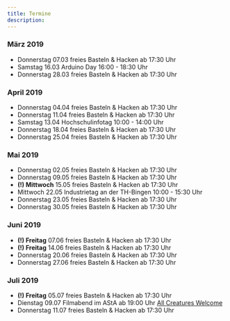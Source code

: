 ```yaml
---
title: Termine
description:
---
```


### März 2019
- Donnerstag 07.03 freies Basteln & Hacken ab 17:30 Uhr
- Samstag 16.03 Arduino Day 16:00 - 18:30 Uhr
- Donnerstag 28.03 freies Basteln & Hacken ab 17:30 Uhr

### April 2019
- Donnerstag 04.04 freies Basteln & Hacken ab 17:30 Uhr
- Donnerstag 11.04 freies Basteln & Hacken ab 17:30 Uhr
- Samstag 13.04 Hochschulinfotag 10:00 - 14:00 Uhr
- Donnerstag 18.04 freies Basteln & Hacken ab 17:30 Uhr
- Donnerstag 25.04 freies Basteln & Hacken ab 17:30 Uhr

### Mai 2019
- Donnerstag 02.05 freies Basteln & Hacken ab 17:30 Uhr
- Donnerstag 09.05 freies Basteln & Hacken ab 17:30 Uhr
- **(!) Mittwoch** 15.05 freies Basteln & Hacken ab 17:30 Uhr
- Mittwoch 22.05 Industrietag an der TH-Bingen 10:00 - 15:30 Uhr
- Donnerstag 23.05 freies Basteln & Hacken ab 17:30 Uhr
- Donnerstag 30.05 freies Basteln & Hacken ab 17:30 Uhr

### Juni 2019
- **(!) Freitag** 07.06 freies Basteln & Hacken ab 17:30 Uhr
- **(!) Freitag** 14.06 freies Basteln & Hacken ab 17:30 Uhr
- Donnerstag 20.06 freies Basteln & Hacken ab 17:30 Uhr
- Donnerstag 27.06 freies Basteln & Hacken ab 17:30 Uhr

### Juli 2019
- **(!) Freitag** 05.07 freies Basteln & Hacken ab 17:30 Uhr
- Dienstag 09.07 Filmabend im AStA ab 19:00 Uhr [All Creatures Welcome](https://sandratrostel.de/acw/)
- Donnerstag 11.07 freies Basteln & Hacken ab 17:30 Uhr
